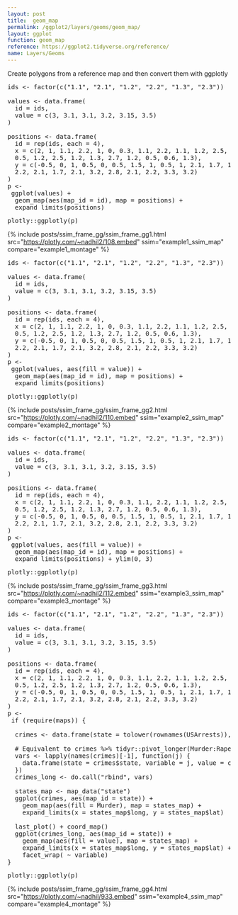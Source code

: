 ```yaml
---
layout: post
title:  geom_map
permalink: /ggplot2/layers/geoms/geom_map/
layout: ggplot
function: geom_map
reference: https://ggplot2.tidyverse.org/reference/
name: Layers/Geoms
---
```


Create polygons from a reference map and then convert them with ggplotly



<pre class="mcode">
ids <- factor(c("1.1", "2.1", "1.2", "2.2", "1.3", "2.3"))

values <- data.frame(
  id = ids,
  value = c(3, 3.1, 3.1, 3.2, 3.15, 3.5)
)

positions <- data.frame(
  id = rep(ids, each = 4),
  x = c(2, 1, 1.1, 2.2, 1, 0, 0.3, 1.1, 2.2, 1.1, 1.2, 2.5, 1.1, 0.3,
  0.5, 1.2, 2.5, 1.2, 1.3, 2.7, 1.2, 0.5, 0.6, 1.3),
  y = c(-0.5, 0, 1, 0.5, 0, 0.5, 1.5, 1, 0.5, 1, 2.1, 1.7, 1, 1.5,
  2.2, 2.1, 1.7, 2.1, 3.2, 2.8, 2.1, 2.2, 3.3, 3.2)
)
p <-    
 ggplot(values) +
  geom_map(aes(map_id = id), map = positions) +
  expand_limits(positions)
</pre>


<pre class="mcode">
plotly::ggplotly(p)
</pre>

{% include posts/ssim_frame_gg/ssim_frame_gg1.html src="https://plotly.com/~nadhil2/108.embed" ssim="example1_ssim_map" compare="example1_montage" %}





<pre class="mcode">
ids <- factor(c("1.1", "2.1", "1.2", "2.2", "1.3", "2.3"))

values <- data.frame(
  id = ids,
  value = c(3, 3.1, 3.1, 3.2, 3.15, 3.5)
)

positions <- data.frame(
  id = rep(ids, each = 4),
  x = c(2, 1, 1.1, 2.2, 1, 0, 0.3, 1.1, 2.2, 1.1, 1.2, 2.5, 1.1, 0.3,
  0.5, 1.2, 2.5, 1.2, 1.3, 2.7, 1.2, 0.5, 0.6, 1.3),
  y = c(-0.5, 0, 1, 0.5, 0, 0.5, 1.5, 1, 0.5, 1, 2.1, 1.7, 1, 1.5,
  2.2, 2.1, 1.7, 2.1, 3.2, 2.8, 2.1, 2.2, 3.3, 3.2)
)
p <-    
 ggplot(values, aes(fill = value)) +
  geom_map(aes(map_id = id), map = positions) +
  expand_limits(positions)
</pre>


<pre class="mcode">
plotly::ggplotly(p)
</pre>

{% include posts/ssim_frame_gg/ssim_frame_gg2.html src="https://plotly.com/~nadhil2/110.embed" ssim="example2_ssim_map" compare="example2_montage" %}






<pre class="mcode">
ids <- factor(c("1.1", "2.1", "1.2", "2.2", "1.3", "2.3"))

values <- data.frame(
  id = ids,
  value = c(3, 3.1, 3.1, 3.2, 3.15, 3.5)
)

positions <- data.frame(
  id = rep(ids, each = 4),
  x = c(2, 1, 1.1, 2.2, 1, 0, 0.3, 1.1, 2.2, 1.1, 1.2, 2.5, 1.1, 0.3,
  0.5, 1.2, 2.5, 1.2, 1.3, 2.7, 1.2, 0.5, 0.6, 1.3),
  y = c(-0.5, 0, 1, 0.5, 0, 0.5, 1.5, 1, 0.5, 1, 2.1, 1.7, 1, 1.5,
  2.2, 2.1, 1.7, 2.1, 3.2, 2.8, 2.1, 2.2, 3.3, 3.2)
)
p <-    
 ggplot(values, aes(fill = value)) +
  geom_map(aes(map_id = id), map = positions) +
  expand_limits(positions) + ylim(0, 3)
</pre>


<pre class="mcode">
plotly::ggplotly(p)
</pre>

{% include posts/ssim_frame_gg/ssim_frame_gg3.html src="https://plotly.com/~nadhil2/112.embed" ssim="example3_ssim_map" compare="example3_montage" %}






<pre class="mcode">
ids <- factor(c("1.1", "2.1", "1.2", "2.2", "1.3", "2.3"))

values <- data.frame(
  id = ids,
  value = c(3, 3.1, 3.1, 3.2, 3.15, 3.5)
)

positions <- data.frame(
  id = rep(ids, each = 4),
  x = c(2, 1, 1.1, 2.2, 1, 0, 0.3, 1.1, 2.2, 1.1, 1.2, 2.5, 1.1, 0.3,
  0.5, 1.2, 2.5, 1.2, 1.3, 2.7, 1.2, 0.5, 0.6, 1.3),
  y = c(-0.5, 0, 1, 0.5, 0, 0.5, 1.5, 1, 0.5, 1, 2.1, 1.7, 1, 1.5,
  2.2, 2.1, 1.7, 2.1, 3.2, 2.8, 2.1, 2.2, 3.3, 3.2)
)
p <-    
 if (require(maps)) {

  crimes <- data.frame(state = tolower(rownames(USArrests)), USArrests)

  # Equivalent to crimes %>% tidyr::pivot_longer(Murder:Rape)
  vars <- lapply(names(crimes)[-1], function(j) {
    data.frame(state = crimes$state, variable = j, value = crimes[[j]])
  })
  crimes_long <- do.call("rbind", vars)

  states_map <- map_data("state")
  ggplot(crimes, aes(map_id = state)) +
    geom_map(aes(fill = Murder), map = states_map) +
    expand_limits(x = states_map$long, y = states_map$lat)

  last_plot() + coord_map()
  ggplot(crimes_long, aes(map_id = state)) +
    geom_map(aes(fill = value), map = states_map) +
    expand_limits(x = states_map$long, y = states_map$lat) +
    facet_wrap( ~ variable)
}
</pre>


<pre class="mcode">
plotly::ggplotly(p)
</pre>

{% include posts/ssim_frame_gg/ssim_frame_gg4.html src="https://plotly.com/~nadhil/933.embed" ssim="example4_ssim_map" compare="example4_montage" %}

